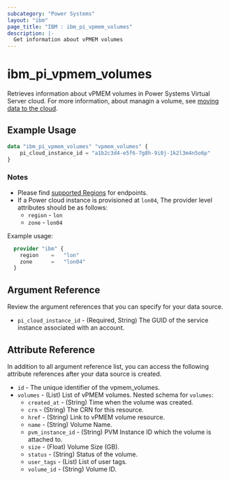 ```yaml
---
subcategory: "Power Systems"
layout: "ibm"
page_title: "IBM : ibm_pi_vpmem_volumes"
description: |-
  Get information about vPMEM volumes
---
```


# ibm_pi_vpmem_volumes

Retrieves information about vPMEM volumes in Power Systems Virtual Server cloud. For more information, about managin a volume, see [moving data to the cloud](https://cloud.ibm.com/docs/power-iaas?topic=power-iaas-moving-data-to-the-cloud).

## Example Usage

```terraform
data "ibm_pi_vpmem_volumes" "vpmem_volumes" {
    pi_cloud_instance_id = "a1b2c3d4-e5f6-7g8h-9i0j-1k2l3m4n5o6p"
}
```

### Notes

- Please find [supported Regions](https://cloud.ibm.com/apidocs/power-cloud#endpoint) for endpoints.
- If a Power cloud instance is provisioned at `lon04`, The provider level attributes should be as follows:
  - `region` - `lon`
  - `zone` - `lon04`
  
Example usage:

  ```terraform
    provider "ibm" {
      region    =   "lon"
      zone      =   "lon04"
    }
  ```
  
## Argument Reference

Review the argument references that you can specify for your data source.

- `pi_cloud_instance_id` - (Required, String) The GUID of the service instance associated with an account.

## Attribute Reference

In addition to all argument reference list, you can access the following attribute references after your data source is created.

- `id` - The unique identifier of the vpmem_volumes.
- `volumes` - (List) List of vPMEM volumes.
    Nested schema for `volumes`:
  - `created_at` - (String) Time when the volume was created.
  - `crn` - (String) The CRN for this resource.
  - `href` - (String) Link to vPMEM volume resource.
  - `name` - (String) Volume Name.
  - `pvm_instance_id` - (String) PVM Instance ID which the volume is attached to.
  - `size` - (Float) Volume Size (GB).
  - `status` - (String) Status of the volume.
  - `user_tags` - (List) List of user tags.
  - `volume_id` - (String) Volume ID.
